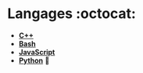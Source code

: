 # Langages :octocat:
- **[C++][c++]**
- **[Bash][bash]**
- **[JavaScript][js]**
- **[Python][python]** 🐍

[c++]: https://github.com/Hild-Franck/encyclopedia/blob/master/Langages/CPP.md
[bash]: https://github.com/Hild-Franck/encyclopedia/blob/master/Langages/Bash.md
[js]: https://github.com/Hild-Franck/encyclopedia/blob/master/Langages/JavaScript.md
[python]: https://github.com/Hild-Franck/encyclopedia/blob/master/Langages/Python.md

